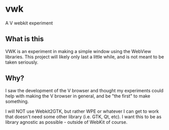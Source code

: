 # vwk
A V webkit experiment

## What is this
VWK is an experiment in making a simple window using the WebView libraries. This project will likely only last a little while, and is not meant to be taken seriously. 

## Why?
I saw the development of the V browser and thought my experiments could help with making the V browser in general, and be "the first" to make something.

I will NOT use Webkit2GTK, but rather WPE or whatever I can get to work that doesn't need some other library (i.e. GTK, Qt, etc). I want this to be as library agnostic as possible - outside of WebKit of course.